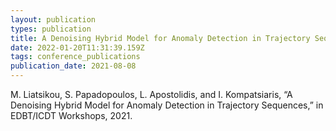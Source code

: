 ```yaml
---
layout: publication
types: publication
title: A Denoising Hybrid Model for Anomaly Detection in Trajectory Sequences
date: 2022-01-20T11:31:39.159Z
tags: conference_publications
publication_date: 2021-08-08
---
```

<!--StartFragment-->

M. Liatsikou, S. Papadopoulos, L. Apostolidis, and I. Kompatsiaris, “A Denoising Hybrid Model for Anomaly Detection in Trajectory Sequences,” in EDBT/ICDT Workshops, 2021.

<!--EndFragment-->